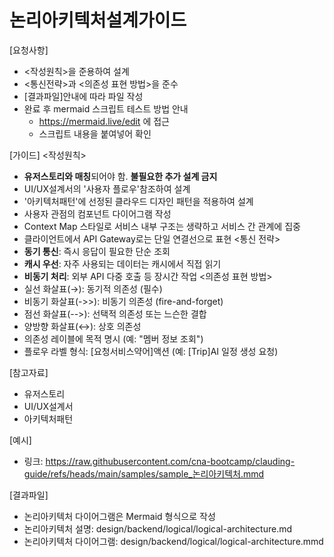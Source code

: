 # 논리아키텍처설계가이드

[요청사항]
- <작성원칙>을 준용하여 설계
- <통신전략>과 <의존성 표현 방법>을 준수
- [결과파일]안내에 따라 파일 작성   
- 완료 후 mermaid 스크립트 테스트 방법 안내 
  - https://mermaid.live/edit 에 접근 
  - 스크립트 내용을 붙여넣어 확인 

[가이드]
<작성원칙>
- **유저스토리와 매칭**되어야 함. **불필요한 추가 설계 금지**
- UI/UX설계서의 '사용자 플로우'참조하여 설계 
- '아키텍처패턴'에 선정된 클라우드 디자인 패턴을 적용하여 설계 
- 사용자 관점의 컴포넌트 다이어그램 작성
- Context Map 스타일로 서비스 내부 구조는 생략하고 서비스 간 관계에 집중
- 클라이언트에서 API Gateway로는 단일 연결선으로 표현
<통신 전략>
- **동기 통신**: 즉시 응답이 필요한 단순 조회
- **캐시 우선**: 자주 사용되는 데이터는 캐시에서 직접 읽기
- **비동기 처리**: 외부 API 다중 호출 등 장시간 작업
<의존성 표현 방법>
- 실선 화살표(→): 동기적 의존성 (필수)
- 비동기 화살표(->>): 비동기 의존성 (fire-and-forget)
- 점선 화살표(-->): 선택적 의존성 또는 느슨한 결합
- 양방향 화살표(↔): 상호 의존성
- 의존성 레이블에 목적 명시 (예: "멤버 정보 조회")
- 플로우 라벨 형식: [요청서비스약어]액션 (예: [Trip]AI 일정 생성 요청)

[참고자료]
- 유저스토리
- UI/UX설계서
- 아키텍처패턴

[예시]
- 링크: https://raw.githubusercontent.com/cna-bootcamp/clauding-guide/refs/heads/main/samples/sample_논리아키텍처.mmd

[결과파일]
- 논리아키텍처 다이어그램은 Mermaid 형식으로 작성 
- 논리아키텍처 설명: design/backend/logical/logical-architecture.md
- 논리아키텍처 다이어그램: design/backend/logical/logical-architecture.mmd

